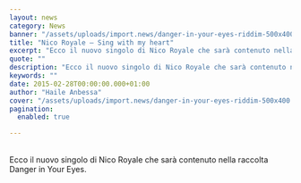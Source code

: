 ```yaml
---
layout: news
category: News
banner: "/assets/uploads/import.news/danger-in-your-eyes-riddim-500x400.jpg"
title: "Nico Royale – Sing with my heart"
excerpt: "Ecco il nuovo singolo di Nico Royale che sarà contenuto nella raccolta Danger in Your Eyes.  "
quote: ""
description: "Ecco il nuovo singolo di Nico Royale che sarà contenuto nella raccolta Danger in Your Eyes.  "
keywords: ""
date: 2015-02-28T00:00:00.000+01:00
author: "Haile Anbessa"
cover: "/assets/uploads/import.news/danger-in-your-eyes-riddim-500x400.jpg"
pagination:
  enabled: true

---
```


[](https://hotmc.com/wp-content/uploads/2015/02/danger-in-your-eyes-riddim-500x400.jpg)  
Ecco il nuovo singolo di Nico Royale che sarà contenuto nella raccolta Danger in Your Eyes.